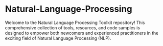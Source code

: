 # Natural-Language-Processing
Welcome to the Natural Language Processing Toolkit repository! This comprehensive collection of tools, resources, and code samples is designed to empower both newcomers and experienced practitioners in the exciting field of Natural Language Processing (NLP).
